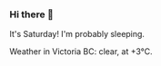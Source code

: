 ### Hi there :wave:

It's Saturday! I'm probably sleeping.

Weather in Victoria BC: clear, at +3°C.
